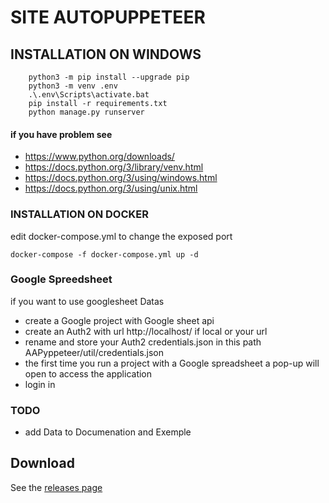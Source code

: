 # SITE AUTOPUPPETEER

## INSTALLATION ON WINDOWS

```
    python3 -m pip install --upgrade pip
    python3 -m venv .env
    .\.env\Scripts\activate.bat
    pip install -r requirements.txt
    python manage.py runserver
```


#### if you have problem see
- https://www.python.org/downloads/
- https://docs.python.org/3/library/venv.html
- https://docs.python.org/3/using/windows.html
- https://docs.python.org/3/using/unix.html


### INSTALLATION ON DOCKER

edit docker-compose.yml to change the exposed port
```
docker-compose -f docker-compose.yml up -d
```

### Google Spreedsheet
if you want to use googlesheet Datas
- create a Google project with Google sheet api
- create an Auth2 with url http://localhost/ if local or your url
- rename and store your Auth2 credentials.json  in this path AAPyppeteer/util/credentials.json
- the first time you run a project with a Google spreadsheet a pop-up will open to access the application
- login in 


### TODO
- add Data to  Documenation  and Exemple

## Download
See the [releases page](https://github.com/gquesnot/Site_AutoPyppeteer/releases)
